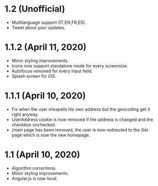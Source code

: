 # 1.2 (Unofficial)

- Multilanguage support (IT,EN,FR,ES).
- Tweet about your updates.

# 1.1.2 (April 11, 2020)

- Minor styling improvements.
- Icons now support standalone mode for every screensize.
- Autofocus removed for every input field.
- Splash screen for iOS.

# 1.1.1 (April 10, 2020)

- Fix when the user misspells his own address but the geocoding get it right anyway.
- UserAddress cookie is now removed if the address is changed and the checkbox unchecked.
- /main page has been removed, the user is now redirected to the /list page which is now the new homepage.

# 1.1 (April 10, 2020)

- Algorithm corrections.
- Minor styling improvements.
- Angular.js is now local.